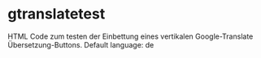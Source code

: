 # gtranslatetest

HTML Code zum testen der Einbettung eines vertikalen Google-Translate Übersetzung-Buttons. Default language: de

<!--githubtest--!>